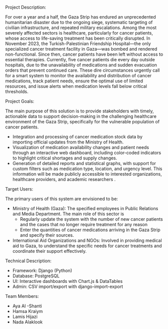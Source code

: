 Project Description:

  For over a year and a half, the Gaza Strip has endured an unprecedented humanitarian disaster due to the ongoing siege, systematic targeting of civilian infrastructure, and repeated military escalations. Among the most severely affected sectors is healthcare, particularly for cancer patients, whose access to life-saving treatment has been critically disrupted.
  In November 2023, the Turkish-Palestinian Friendship Hospital—the only specialized cancer treatment facility in Gaza—was bombed and rendered non-functional. Since then, cancer patients have been left without access to essential therapies. Currently, five cancer patients die every day outside hospitals, due to the unavailability of medications and sudden evacuation orders that prevent continued care.
  These dire circumstances urgently call for a smart system to monitor the availability and distribution of cancer medications, track patient needs, ensure the optimal use of limited resources, and issue alerts when medication levels fall below critical thresholds.



Project Goals:

  The main purpose of this solution is to provide stakeholders with timely, actionable data to support decision-making in the challenging healthcare environment of the Gaza Strip, specifically for the vulnerable population of cancer patients.
  -	Integration and processing of cancer medication stock data by importing official updates from the Ministry of Health.
  -	Visualization of medication availability changes and patient needs through an interactive web dashboard, including color-coded indicators to highlight critical shortages and supply changes.
  -	Generation of detailed reports and statistical graphs, with support for custom filters such as medication type, location, and urgency level. This information will be made publicly accessible to interested organizations, healthcare providers, and academic researchers	.


Target Users:

  The primary users of this system are envisioned to be:
  -	Ministry of Health (Gaza): The specified employees in Public Relations and Media Department. The main role of this sector is
    * Regularly update the system with the number of new cancer patients and the cases that no longer require treatment for any reason
    * Enter the quantities of cancer medications arriving in the Gaza Strip and specify their sources.
  -	International Aid Organizations and NGOs: Involved in providing medical aid to Gaza, to understand the specific needs for cancer treatments and coordinate their support effectively.


Technical Description:

  - Framework: Django (Python)
  - Database: PostgreSQL
  - UI: Interactive dashboards with Chart.js & DataTables
  - Admin: CSV import/export with django-import-export

Team Members:

-	Aya Al -Shanti
-	Hamsa Kraiym
-	Lamis Hijazi
-	Nada Alaklook
